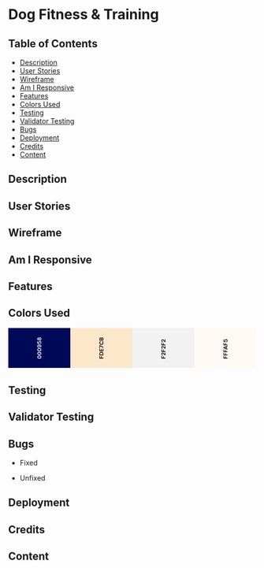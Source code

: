 # Dog Fitness & Training

## Table of Contents

* [Description](#description)
* [User Stories](#user-stories)
* [Wireframe](#wireframe)
* [Am I Responsive](#am-i-responsive)
* [Features](#features)
* [Colors Used](#colors-used)
* [Testing](#testing)
* [Validator Testing](#validator-testing)
* [Bugs](#bugs)
* [Deployment](#deployment)
* [Credits](#credits)
* [Content](#content)

<a name="description"></a>
## Description

<a name="user-stories"></a>
## User Stories

<a name="wireframe"></a>
## Wireframe

<a name="am-i-responsive"></a>
## Am I Responsive

<a name="features"></a>
## Features

<a name="colors-used"></a>
## Colors Used

<img src="assests/images/Dog Fitness & Nutrition.png">

<a name="testing"></a>
## Testing

<a name="validator-testing"></a>
## Validator Testing

<a name="bugs"></a>
## Bugs
* Fixed

* Unfixed

<a name="deployment"></a>
## Deployment

<a name="credits"></a>
## Credits

<a name="content"></a>
## Content